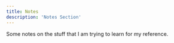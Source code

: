 ```yaml
---
title: Notes
description: 'Notes Section'
---
```


Some notes on the stuff that I am trying to learn for my reference.
